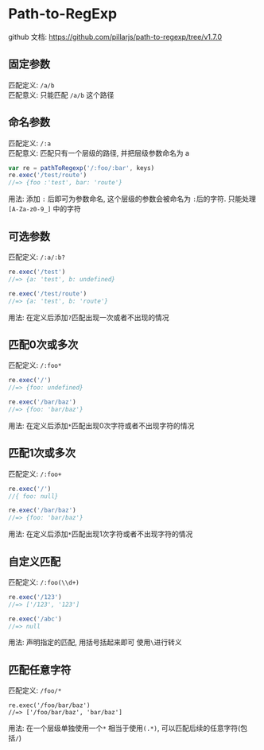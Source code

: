 # Path-to-RegExp  
github 文档: https://github.com/pillarjs/path-to-regexp/tree/v1.7.0

## 固定参数  
匹配定义: `/a/b`  
匹配意义: 只能匹配 `/a/b` 这个路径  


## 命名参数  
匹配定义: `/:a`  
匹配意义: 匹配只有一个层级的路径, 并把层级参数命名为 a
~~~javascript
var re = pathToRegexp('/:foo/:bar', keys)
re.exec('/test/route')
//=> {foo :'test', bar: 'route'}
~~~

用法: 添加 `:` 后即可为参数命名, 这个层级的参数会被命名为 `:`后的字符. 只能处理`[A-Za-z0-9_]` 中的字符  



## 可选参数  
匹配定义: `/:a/:b?`  

~~~javascript
re.exec('/test')
//=> {a: 'test', b: undefined}

re.exec('/test/route')
//=> {a: 'test', b: 'route'}
~~~

用法: 在定义后添加`?`匹配出现一次或者不出现的情况  



## 匹配0次或多次  
匹配定义: `/:foo*`  

~~~javascript
re.exec('/')
//=> {foo: undefined}

re.exec('/bar/baz')
//=> {foo: 'bar/baz'}
~~~

用法: 在定义后添加`*`匹配出现0次字符或者不出现字符的情况  


## 匹配1次或多次  
匹配定义: `/:foo+`  
~~~javascript
re.exec('/')
//{ foo: null}

re.exec('/bar/baz')
//=> {foo: 'bar/baz'}
~~~
用法: 在定义后添加`*`匹配出现1次字符或者不出现字符的情况  


## 自定义匹配  
匹配定义: `/:foo(\\d+)`
~~~javascript
re.exec('/123')
//=> ['/123', '123']

re.exec('/abc')
//=> null
~~~

用法: 声明指定的匹配, 用括号括起来即可
      使用`\`进行转义  


## 匹配任意字符  
匹配定义: `/foo/*`  
~~~
re.exec('/foo/bar/baz')
//=> ['/foo/bar/baz', 'bar/baz']
~~~

用法: 在一个层级单独使用一个`*` 相当于使用`(.*)`, 可以匹配后续的任意字符(包括`/`)  


